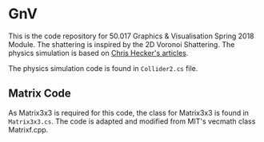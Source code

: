 # GnV
This is the code repository for 50.017 Graphics & Visualisation Spring 2018 Module. The shattering is inspired by the 2D Voronoi Shattering. The physics simulation is based on [Chris Hecker's articles](http://chrishecker.com/Rigid_body_dynamics).

The physics simulation code is found in ```Collider2.cs``` file.

## Matrix Code
As Matrix3x3 is required for this code, the class for Matrix3x3 is found in ```Matrix3x3.cs```. The code is adapted and modified from MIT's vecmath class Matrixf.cpp.

